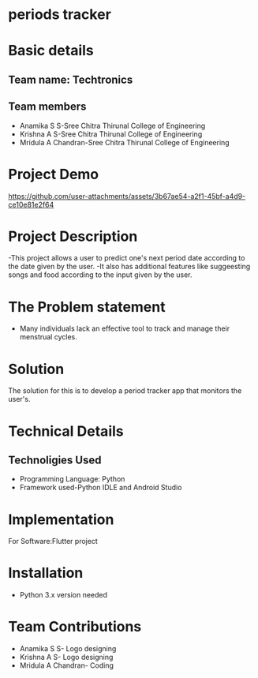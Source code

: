 # periods tracker
# Basic details
## Team name: Techtronics
## Team members
- Anamika S S-Sree Chitra Thirunal College of Engineering
- Krishna A S-Sree Chitra Thirunal College of Engineering
- Mridula A Chandran-Sree Chitra Thirunal College of Engineering
# Project Demo


https://github.com/user-attachments/assets/3b67ae54-a2f1-45bf-a4d9-ce10e81e2f64
# Project Description
-This project allows a user to predict one's next period date according to the date given by the user.
-It also has additional features like suggeesting songs and food according to the input given by the user.
# The Problem statement
- Many individuals lack an effective tool to track and manage their menstrual cycles.
# Solution
The solution for this is to develop a period tracker app that monitors the user's.
# Technical Details
## Technoligies Used
- Programming Language: Python
- Framework used-Python IDLE and Android Studio
# Implementation 
For Software:Flutter project
# Installation
- Python 3.x version needed
# Team Contributions
- Anamika S S- Logo designing 
- Krishna A S- Logo designing 
- Mridula A Chandran- Coding

